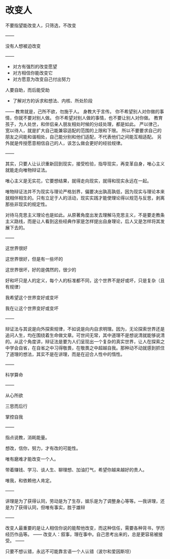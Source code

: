 # 改变人

不要指望能改变人，只筛选，不改变

——

没有人想被迫改变

——

- 对方有强烈的改变愿望
- 对方相信你能改变它
- 对方愿意为改变自己付出努力

人要自助，而后能受助

- 了解对方的诉求和想法、内核、所处阶段

——
教育就是，己所不欲，勿施于人。
身教大于言传。
你不希望别人对你做的事情，你就不要对别人做。
你不希望对别人做的事情，也不要让别人对你做。
教育孩子，为人处世，和伴侣亲人朋友相处时候的分歧处理，都是如此。
严以律己，宽以待人，就是扩大自己能兼容适配的范围的上限和下限。
所以不要要求自己的朋友之间能和谐相处，自己能分别和他们适配，不代表他们之间能互相适配。
另外就是传授愿意相信自己的人，该怎么做会更好的经验规律。

——

其实，只要人让认识重新回到现实，接受检验，指导现实，再变革自身，唯心主义就能走向唯物辩证法。

唯心主义是无实花，它要想结果，就得走向现实，就得和现实永远在一起。

唯物辩证法并不为现实与理论严格划界，偏要决出孰高孰低，因为现实与理论本来就相伴相生的。只有立足于人的活动，现实实践才能使理论得以规范与反思，剥离那些非现实的规定性。

对待马克思主义理论也是如此。从原著角度出发去理解马克思主义，不是要走教条主义路线，而是让人看到这些经典作家是怎样提出自身理论，后人又是怎样将其发展下去的。

——

这世界很好

这世界很好，但是有一些坏的

这世界很坏，好的是偶然的，很少的

好和坏只是人的定义，每个人的标准都不同，这个世界不是好或坏，只是复杂（且有规律）

我希望这个世界变好或变坏

我在让这个世界变好或变坏

——

辩证法与其说是向外探索规律，不如说是向内自求明理。因为，无论探索世界还是追问人生，均在围绕着生命做文章。可世间无常，其中道理不是想说清就能够说清的。从这个角度讲，辩证法是要为人们呈现出一个复杂的真实世界，让人在探索之中学会自省，在自省之中习得敬畏，在敬畏之中超越自我。那种动不动就感到抓住了道理的想法，其实不是在讲理，而是在迎合人性中的惰性。

——

科学算命

——

从心所欲

三思而后行

掌控自我

——

指点说教，消耗能量。

想改，信你，努力，才有改的可能性。

唯有磨难才能改变一个人。

带着赚钱、学习、谈人生、聊理想、加油打气，希望你越来越好的贵人。

唯我，和依赖他人肯定。

——

讲理是为了获得认同，劳动是为了生存，娱乐是为了调整身心等等。—我讲理，还是为了获得认同，但唯有事实，胜于雄辩

——

改变人最重要的是让人相信你说的能帮他改变，而这种信任，需要各种背书，学历经历作品等。
——
改变人：叙事，理在事中。自己思考出来的，总是更容易被接受。
——

只要不想认错，永远不可能靠言语一个人认错（波尔和爱因斯坦）

